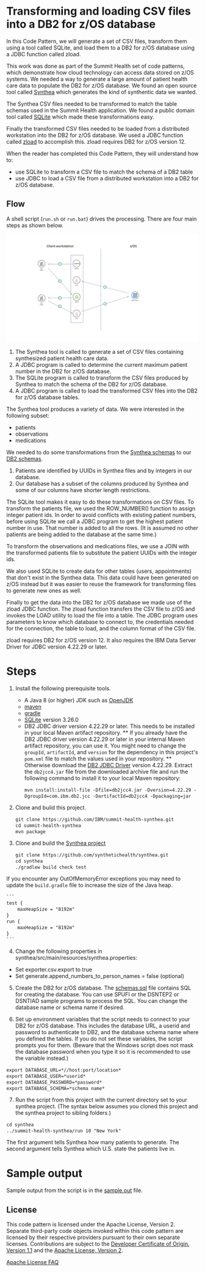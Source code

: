 # Transforming and loading CSV files into a DB2 for z/OS database

In this Code Pattern, we will generate a set of CSV files, transform them using a tool called SQLite, and load them to a DB2 for z/OS database using a JDBC function called zload.

This work was done as part of the Summit Health set of code patterns, which demonstrate how cloud technology can access data stored on z/OS systems.
We needed a way to generate a large amount of patient health care data to populate the DB2 for z/OS database.
We found an open source tool called [Synthea](https://github.com/synthetichealth/synthea/) which generates the kind of synthentic data we wanted.

The Synthea CSV files needed to be transformed to match the table schemas used in the Summit Health application.
We found a public domain tool called [SQLite](https://www.SQLite.org/index.html) which made these transformations easy.

Finally the transformed CSV files needed to be loaded from a distributed workstation into the DB2 for z/OS database.
We used a JDBC function called [zload](https://www.ibm.com/support/knowledgecenter/en/SSEPGG_11.1.0/com.ibm.db2.luw.apdv.java.doc/src/tpc/imjcc_tjv00027.html) to accomplish this.
zload requires DB2 for z/OS version 12.

When the reader has completed this Code Pattern, they will understand how to:

* use SQLite to transform a CSV file to match the schema of a DB2 table
* use JDBC to load a CSV file from a distributed workstation into a DB2 for z/OS database.

## Flow

A shell script (`run.sh` or `run.bat`) drives the processing.  There are four main steps as shown below.

![](doc/source/images/architecture.png)

1. The Synthea tool is called to generate a set of CSV files containing synthesized patient health care data.
2. A JDBC program is called to determine the current maximum patient number in the DB2 for z/OS database.
3. The SQLite program is called to transform the CSV files produced by Synthea to match the schema of the DB2 for z/OS database.
4. A JDBC program is called to load the transformed CSV files into the DB2 for z/OS database tables.

The Synthea tool produces a variety of data.  We were interested in the following subset:
* patients
* observations
* medications

We needed to do some transformations from the [Synthea schemas](https://github.com/synthetichealth/synthea/wiki/CSV-File-Data-Dictionary) to our [DB2 schemas](schemas.sql).
1. Patients are identified by UUIDs in Synthea files and by integers in our database.
2. Our database has a subset of the columns produced by Synthea and some of our columns have shorter length restrictions.

The SQLite tool makes it easy to do these transformations on CSV files.
To transform the patients file, we used the ROW_NUMBER() function to assign integer patient ids.
In order to avoid conflicts with existing patient numbers, before using SQLite we call a JDBC program to get the highest patient number in use.
That number is added to all the rows.
(It is assumed no other patients are being added to the database at the same time.)

To transform the observations and medications files, we use a JOIN with the transformed patients file to substitute the
patient UUIDs with the integer ids.

We also used SQLite to create data for other tables (users, appointments) that don't exist in the Synthea data.
This data could have been generated on z/OS instead but it was easier to reuse the framework for transforming files
to generate new ones as well.

Finally to get the data into the DB2 for z/OS database we made use of the zload JDBC function.
The zload function transfers the CSV file to z/OS and invokes the LOAD utility to load the file into a table.
The JDBC program uses parameters to know which database to connect to, the credentials needed for the connection,
the table to load, and the column format of the CSV file.

zload requires DB2 for z/OS version 12.
It also requires the IBM Data Server Driver for JDBC version 4.22.29 or later.

# Steps

1. Install the following prerequisite tools.
    * A Java 8 (or higher) JDK such as [OpenJDK](https://openjdk.java.net/install/index.html)
    * [maven](https://maven.apache.org/download.cgi)
    * [gradle](https://gradle.org/install/)
    * [SQLite](https://SQLite.org/download.html) version 3.26.0 
    * DB2 JDBC driver version 4.22.29 or later.  This needs to be installed in your local Maven artifact repository.
        ** If you already have the DB2 JDBC driver version 4.22.29 or later in your internal Maven artifact repository, you can use it.
        You might need to change the `groupId`, `artifactId`, and `version` for the dependency in this project's `pom.xml` file to match the values used in your repository.
        ** Otherwise download the [DB2 JDBC Driver](http://www-01.ibm.com/support/docview.wss?uid=swg21363866) version 4.22.29.  Extract the `db2jcc4.jar` file from the downloaded archive file
        and run the following command to install it to your local Maven repository:
        ```
        mvn install:install-file -Dfile=db2jcc4.jar -Dversion=4.22.29 -DgroupId=com.ibm.db2.jcc -DartifactId=db2jcc4 -Dpackaging=jar
        ```

2. Clone and build this project.
    ```
    git clone https://github.com/IBM/summit-health-synthea.git
    cd summit-health-synthea
    mvn package
    ```

3. Clone and build the [Synthea project](https://github.com/synthetichealth/synthea/)
    ```
    git clone https://github.com/synthetichealth/synthea.git
    cd synthea
    ./gradlew build check test
    ```

If you encounter any OutOfMemoryError exceptions you may need to update the `build.gradle` file to increase the size of the Java heap.

    ```
    test {
        maxHeapSize = "8192m"
    }
    run {
        maxHeapSize = "8192m"
    }
    ```

4. Change the following properties in synthea/src/main/resources/synthea.properties:
* Set exporter.csv.export to true
* Set generate.append_numbers_to_person_names = false (optional)

5. Create the DB2 for z/OS database.  The [schemas.sql](schemas.sql) file contains SQL for creating the database.  You can use SPUFI
or the DSNTEP2 or DSNTIAD sample programs to process the SQL.  You can change the database name or schema name if desired.

6. Set up environment variables that the script needs to connect to your DB2 for z/OS database.
This includes the database URL, a userid and password to authenticate to DB2, and the database schema name where you defined the tables.
If you do not set these variables, the script prompts you for them.  (Beware that the Windows
script does not mask the database password when you type it so it is recommended to use the
variable instead.)

```
export DATABASE_URL=*//host:port/location*
export DATABASE_USER=*userid*
export DATABASE_PASSWORD=*password*
export DATABASE_SCHEMA=*schema name*
```

7. Run the script from this project with the current directory set to your synthea project.
(The syntax below assumes you cloned this project and the synthea project to sibling folders.)

```
cd synthea
../summit-health-synthea/run 10 "New York"
```

The first argument tells Synthea how many patients to generate.
The second argument tells Synthea which U.S. state the patients live in.

# Sample output

Sample output from the script is in the [sample.out](sample.out) file.

## License

This code pattern is licensed under the Apache License, Version 2.
Separate third-party code objects invoked within this code pattern are licensed by their respective providers pursuant to their own separate licenses.
Contributions are subject to the [Developer Certificate of Origin, Version 1.1](https://developercertificate.org/) and the [Apache License, Version 2](https://www.apache.org/licenses/LICENSE-2.0.txt).

[Apache License FAQ](https://www.apache.org/foundation/license-faq.html#WhatDoesItMEAN)